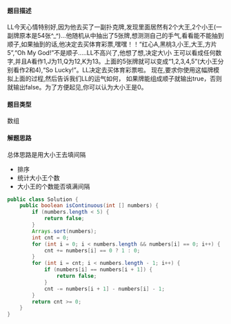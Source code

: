 #### 题目描述
LL今天心情特别好,因为他去买了一副扑克牌,发现里面居然有2个大王,2个小王(一副牌原本是54张^_^)...他随机从中抽出了5张牌,想测测自己的手气,看看能不能抽到顺子,如果抽到的话,他决定去买体育彩票,嘿嘿！！“红心A,黑桃3,小王,大王,方片5”,“Oh My God!”不是顺子.....LL不高兴了,他想了想,决定大\小 王可以看成任何数字,并且A看作1,J为11,Q为12,K为13。上面的5张牌就可以变成“1,2,3,4,5”(大小王分别看作2和4),“So Lucky!”。LL决定去买体育彩票啦。 现在,要求你使用这幅牌模拟上面的过程,然后告诉我们LL的运气如何， 如果牌能组成顺子就输出true，否则就输出false。为了方便起见,你可以认为大小王是0。
#### 题目类型
数组
#### 解题思路
总体思路是用大小王去填间隔
- 排序
- 统计大小王个数
- 大小王的个数能否填满间隔
```java
public class Solution {
    public boolean isContinuous(int [] numbers) {
        if (numbers.length < 5) {
            return false;
        }
        Arrays.sort(numbers);
        int cnt = 0;
        for (int i = 0; i < numbers.length && numbers[i] == 0; i++) {
            cnt += numbers[i] == 0 ? 1 : 0;
        }
        for (int i = cnt; i < numbers.length - 1; i++) {
            if (numbers[i] == numbers[i + 1]) {
                return false;
            }
            cnt -= numbers[i + 1] - numbers[i] - 1;
        }
        return cnt >= 0;
    }
}
```
